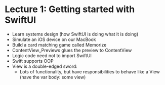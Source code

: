 # Lecture 1: Getting started with SwiftUI
- Learn systems design (how SwiftUI is doing what it is doing)
- Simulate an iOS device on our MacBook
- Build a card matching game called Memorize
- ContentView_Previews glues the preview to ContentView
- Logic code need not to import SwiftUI
- Swift supports OOP
- View is a double-edged sword:
  - Lots of functionality, but have responsibilities to behave like a View (have the var body: some view)
